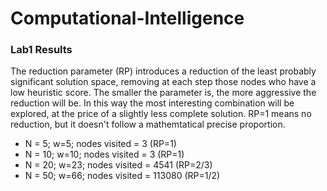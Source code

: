 # Computational-Intelligence

### Lab1 Results

The reduction parameter (RP) introduces a reduction of the least probably significant solution space, removing at each step those nodes who have a low heuristic score.
The smaller the parameter is, the more aggressive the reduction will be. In this way the most interesting combination will be explored, at the price of a slightly
less complete solution. RP=1 means no reduction, but it doesn't follow a mathemtatical precise proportion.

- N = 5; w=5; nodes visited = 3 (RP=1)
- N = 10; w=10; nodes visited = 3 (RP=1)
- N = 20; w=23; nodes visited = 4541 (RP=2/3)
- N = 50; w=66; nodes visited = 113080 (RP=1/2)
